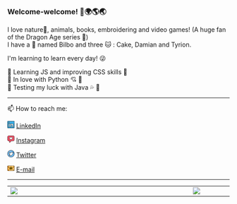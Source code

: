 
### Welcome-welcome! 👋:earth_africa::earth_americas::earth_asia:

I love nature:deciduous_tree:, animals, books, embroidering and video games! (A huge fan of the Dragon Age series :dragon_face:)    
I have a :dog: named Bilbo and three :cat: : Cake, Damian and Tyrion.

I'm learning to learn every day! :stuck_out_tongue_winking_eye:

:bookmark_tabs: Learning JS and improving CSS skills :bookmark_tabs:    
:bookmark_tabs: In love with Python 💘 :bookmark_tabs:   
:bookmark_tabs: Testing my luck with Java :sweat_drops: :bookmark_tabs:   

---

📫 How to reach me:

<a href="https://www.linkedin.com/in/priscila-marinovic-5bb18960"><img src="IMG/linkedin.png" width="16"></img></a> [LinkedIn](https://www.linkedin.com/in/priscila-marinovic-5bb18960) 

<a href="https://www.instagram.com/pri_sonata/"><img src="IMG/instagram.png" width="16"></img></a> [Instagram](https://www.instagram.com/pri_sonata/) 

<a href="https://twitter.com/lost_sonata"><img src="IMG/twitter.png" width="16"></img></a> [Twitter](https://twitter.com/lost_sonata) 

<a href="mailto:primarinovic@gmail.com"><img src="IMG/email.png" width="16"></img></a> [E-mail](mailto:primarinovic@gmail.com)

---

<center>
    
<table>
    <tr>
        <td><img width="400px" align="left" src="https://github-readme-stats.vercel.app/api/top-langs/?username=primarinovic&hide=html&layout=compact&theme=buefy" /></td>
        <td><img width="495px" align="left" src="https://github-readme-stats.vercel.app/api?username=primarinovic&theme=buefy"/></td>
    </tr>   
</table>

</center>   

<!--
**primarinovic/primarinovic** is a ✨ _special_ ✨ repository because its `README.md` (this file) appears on your GitHub profile.

Here are some ideas to get you started:

- 🔭 I’m currently working on ...
- 🌱 I’m currently learning ...
- 👯 I’m looking to collaborate on ...
- 🤔 I’m looking for help with ...
- 💬 Ask me about ...
- 📫 How to reach me: ...
- 😄 Pronouns: ...
- ⚡ Fun fact: ...
-->
